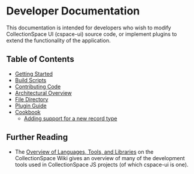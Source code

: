 # Developer Documentation

This documentation is intended for developers who wish to modify CollectionSpace UI (cspace-ui) source code, or implement plugins to extend the functionality of the application.

## Table of Contents

- [Getting Started](GettingStarted.md)
- [Build Scripts](BuildScripts.md)
- [Contributing Code](Contributing.md)
- [Architectural Overview](ArchitecturalOverview.md)
- [File Directory](FileDirectory.md)
- [Plugin Guide](PluginGuide)
- [Cookbook](Cookbook)
  - [Adding support for a new record type](Cookbook/NewRecordType.md)

## Further Reading

- The [Overview of Languages, Tools, and Libraries](https://wiki.collectionspace.org/display/~rhlee@berkeley.edu/Overview+of+Languages%2C+Tools%2C+and+Libraries) on the CollectionSpace Wiki gives an overview of many of the development tools used in CollectionSpace JS projects (of which cspace-ui is one).